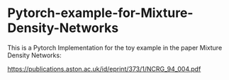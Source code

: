 # Pytorch-example-for-Mixture-Density-Networks

This is a Pytorch Implementation for the toy example in the paper Mixture Density Networks:

https://publications.aston.ac.uk/id/eprint/373/1/NCRG_94_004.pdf
